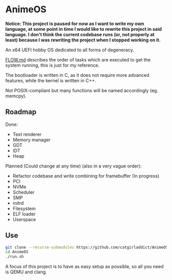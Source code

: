 # AnimeOS
**Notice: This project is paused for now as I want to write my own language, at some point in time I would like to rewrite this project in said language. I don't think the current codebase runs (or, not properly at least) because I was rewriting the project when I stopped working on it.**

An x64 UEFI hobby OS dedicated to all forms of degeneracy.

[FLOW.md](FLOW.md) describes the order of tasks which are executed to get the system running, this is just for my reference.

The bootloader is written in C, as it does not require more advanced features, while the kernel is written in C++.

Not POSIX-compliant but many functions will be named accordingly (eg. memcpy).

## Roadmap
Done:
* Text renderer
* Memory manager
* GDT
* IDT
* Heap

Planned (Could change at any time) (also in a very vague order):
* Refactor codebase and write combining for framebuffer (In progress)
* PCI
* NVMe
* Scheduler
* SMP
* initrd
* Filesystem
* ELF loader
* Userspace

## Use
```Bash
git clone --recurse-submodules https://github.com/catgirladdict/AnimeOS
cd AnimeOS
./run.sh
```

A focus of this project is to have as easy setup as possible, so all you need is QEMU and clang.
